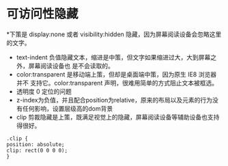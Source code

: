 # 可访问性隐藏
*下策是 display:none 或者 visibility:hidden 隐藏，因为屏幕阅读设备会忽略这里的文字。
* text-indent 负值隐藏文本，缩进是中策，但文字如果缩进过大，大到屏幕之外，屏幕阅读设备也
 是不会读取的。
* color:transparent 是移动端上策，但却是桌面端中策，因为原生 IE8 浏览器并不
 支持它。color:transparent 声明，很难用简单的方式阻止文本被框选。
* 透明度 0 定位的问题
* z-index为负值，并且配合position为relative，原来的布局以及元素的行为没有任何影响，设置层级高的dom背景
* clip 剪裁隐藏是上策，既满足视觉上的隐藏，屏幕阅读设备等辅助设备也支持得很好。

````
.clip {
position: absolute;
clip: rect(0 0 0 0);
}
````
